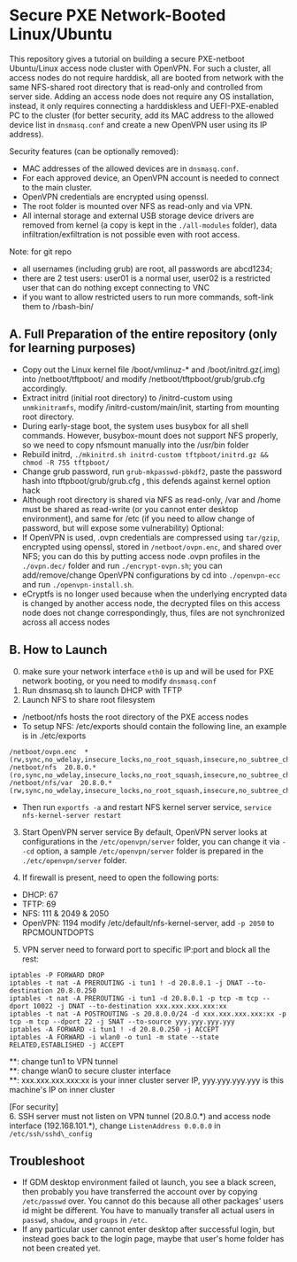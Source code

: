 # Secure PXE Network-Booted Linux/Ubuntu

This repository gives a tutorial on building a secure PXE-netboot Ubuntu/Linux access node cluster with OpenVPN. For such a cluster, all access nodes do not require harddisk, all are booted from network with the same NFS-shared root directory that is read-only and controlled from server side. Adding an access node does not require any OS installation, instead, it only requires connecting a harddiskless and UEFI-PXE-enabled PC to the cluster (for better security, add its MAC address to the allowed device list in `dnsmasq.conf` and create a new OpenVPN user using its IP address).

Security features (can be optionally removed):
- MAC addresses of the allowed devices are in `dnsmasq.conf`.
- For each approved device, an OpenVPN account is needed to connect to the main cluster.
- OpenVPN credentials are encrypted using openssl.
- The root folder is mounted over NFS as read-only and via VPN.
- All internal storage and external USB storage device drivers are removed from kernel (a copy is kept in the `./all-modules` folder), data infiltration/exfiltration is not possible even with root access.

Note: for git repo
- all usernames (including grub) are root, all passwords are abcd1234;
- there are 2 test users: user01 is a normal user, user02 is a restricted user that can do nothing except connecting to VNC
- if you want to allow restricted users to run more commands, soft-link them to /rbash-bin/


## A. Full Preparation of the entire repository (only for learning purposes)
- Copy out the Linux kernel file /boot/vmlinuz-\* and /boot/initrd.gz(.img) into /netboot/tftpboot/ and modify /netboot/tftpboot/grub/grub.cfg accordingly.
- Extract initrd (initial root directory) to /initrd-custom using `unmkinitramfs`, modify /initrd-custom/main/init, starting from mounting root directory.
- During early-stage boot, the system uses busybox for all shell commands. However, busybox-mount does not support NFS properly, so we need to copy nfsmount manually into the /usr/bin folder
- Rebuild initrd, `./mkinitrd.sh initrd-custom tftpboot/initrd.gz && chmod -R 755 tftpboot/`
- Change grub password, run `grub-mkpasswd-pbkdf2`, paste the password hash into tftpboot/grub/grub.cfg , this defends against kernel option hack
- Although root directory is shared via NFS as read-only, /var and /home must be shared as read-write (or you cannot enter desktop environment), and same for /etc (if you need to allow change of password, but will expose some vulnerability)
Optional:
- If OpenVPN is used, .ovpn credentials are compressed using `tar/gzip`, encrypted using openssl, stored in `/netboot/ovpn.enc`, and shared over NFS; you can do this by putting access node .ovpn profiles in the `./ovpn.dec/` folder and run `./encrypt-ovpn.sh`; you can add/remove/change OpenVPN configurations by cd into `./openvpn-ecc` and run `./openvpn-install.sh`.
- eCryptfs is no longer used because when the underlying encrypted data is changed by another access node, the decrypted files on this access node does not change correspondingly, thus, files are not synchronized across all access nodes

## B. How to Launch
0. make sure your network interface `eth0` is up and will be used for PXE network booting, or you need to modify `dnsmasq.conf`
1. Run dnsmasq.sh to launch DHCP with TFTP
2. Launch NFS to share root filesystem 
- /netboot/nfs hosts the root directory of the PXE access nodes
- To setup NFS: /etc/exports should contain the following line, an example is in ./etc/exports
```
/netboot/ovpn.enc  *(rw,sync,no_wdelay,insecure_locks,no_root_squash,insecure,no_subtree_check)
/netboot/nfs  20.8.0.*(ro,sync,no_wdelay,insecure_locks,no_root_squash,insecure,no_subtree_check)
/netboot/nfs/var  20.8.0.*(rw,sync,no_wdelay,insecure_locks,no_root_squash,insecure,no_subtree_check)
```
- Then run `exportfs -a` and restart NFS kernel server service, `service nfs-kernel-server restart`

3. Start OpenVPN server service
By default, OpenVPN server looks at configurations in the `/etc/openvpn/server` folder, you can change it via `--cd` option, a sample `/etc/openvpn/server` folder is prepared in the `./etc/openvpn/server` folder.

4. If firewall is present, need to open the following ports:
- DHCP: 67
- TFTP: 69
- NFS: 111 & 2049 & 2050
- OpenVPN: 1194
modify /etc/default/nfs-kernel-server, add `-p 2050` to RPCMOUNTDOPTS

5. VPN server need to forward port to specific IP:port and block all the rest:
```
iptables -P FORWARD DROP
iptables -t nat -A PREROUTING -i tun1 ! -d 20.8.0.1 -j DNAT --to-destination 20.8.0.250
iptables -t nat -A PREROUTING -i tun1 -d 20.8.0.1 -p tcp -m tcp --dport 10022 -j DNAT --to-destination xxx.xxx.xxx.xxx:xx
iptables -t nat -A POSTROUTING -s 20.8.0.0/24 -d xxx.xxx.xxx.xxx:xx -p tcp -m tcp --dport 22 -j SNAT --to-source yyy.yyy.yyy.yyy
iptables -A FORWARD -i tun1 ! -d 20.8.0.250 -j ACCEPT
iptables -A FORWARD -i wlan0 -o tun1 -m state --state RELATED,ESTABLISHED -j ACCEPT
```

**: change tun1 to VPN tunnel<br/>
**: change wlan0 to secure cluster interface<br/>
**: xxx.xxx.xxx.xxx:xx is your inner cluster server IP, yyy.yyy.yyy.yyy is this machine's IP on inner cluster

[For security]<br/>
6. SSH server must not listen on VPN tunnel (20.8.0.\*) and access node interface (192.168.101.\*), change `ListenAddress 0.0.0.0` in `/etc/ssh/sshd\_config`

## Troubleshoot
- If GDM desktop environment failed ot launch, you see a black screen, then probably you have transferred the account over by copying `/etc/passwd` over. You cannot do this because all other packages' users id might be different. You have to manually transfer all actual users in `passwd`, `shadow`, and `groups` in `/etc`.
- If any particular user cannot enter desktop after successful login, but instead goes back to the login page, maybe that user's home folder has not been created yet.

